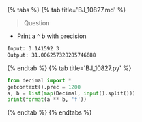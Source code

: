 {% tabs %}
{% tab title='BJ_10827.md' %}

> Question

* Print a ^ b with precision

```txt
Input: 3.141592 3
Output: 31.006257328285746688
```

{% endtab %}
{% tab title='BJ_10827.py' %}

```py
from decimal import *
getcontext().prec = 1200
a, b = list(map(Decimal, input().split()))
print(format(a ** b, 'f'))
```

{% endtab %}
{% endtabs %}
